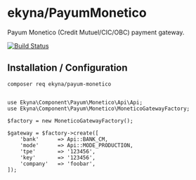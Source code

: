 # ekyna/PayumMonetico

Payum Monetico (Credit Mutuel/CIC/OBC) payment gateway.

[![Build Status](https://travis-ci.org/ekyna/PayumMonetico.svg?branch=master)](https://travis-ci.org/ekyna/PayumMonetico)

## Installation / Configuration

```
composer req ekyna/payum-monetico
```

```

use Ekyna\Component\Payum\Monetico\Api\Api;
use Ekyna\Component\Payum\Monetico\MoneticoGatewayFactory;

$factory = new MoneticoGatewayFactory();

$gateway = $factory->create([
    'bank'      => Api::BANK_CM,
    'mode'      => Api::MODE_PRODUCTION,
    'tpe'       => '123456',
    'key'       => '123456',
    'company'   => 'foobar',
]);

```
